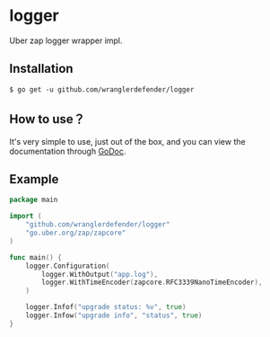 # logger

Uber zap logger wrapper impl.

## Installation

```shell script
$ go get -u github.com/wranglerdefender/logger
```


## How to use？

It's very simple to use, just out of the box, and you can view the documentation through [GoDoc](https://pkg.go.dev/github.com/wranglerdefender/logger).


## Example 

```go
package main

import (
	"github.com/wranglerdefender/logger"
	"go.uber.org/zap/zapcore"
)

func main() {
	logger.Configuration(
		logger.WithOutput("app.log"), 
		logger.WithTimeEncoder(zapcore.RFC3339NanoTimeEncoder),
	)

	logger.Infof("upgrade status: %v", true)
	logger.Infow("upgrade info", "status", true)
}
```
